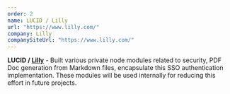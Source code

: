 ```yaml
---
order: 2
name: LUCID / Lilly 
url: "https://www.lilly.com/"
company: Lilly
companySiteUrl: "https://www.lilly.com/"
---
```


**LUCID /  [Lilly](https://www.lilly.com/)** - Built various private node modules related to security, PDF Doc generation from Markdown files, encapsulate this SSO authentication implementation. These modules will be used internally for reducing this effort in future projects.